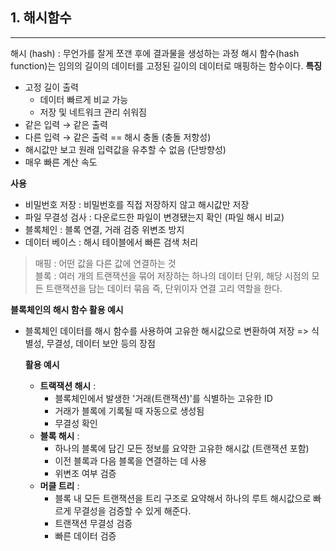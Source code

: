 ## 1. 해시함수

---
해시 (hash) : 무언가를 잘게 쪼갠 후에 결과물을 생성하는 과정
해시 함수(hash function)는 임의의 길이의 데이터를 고정된 길이의 데이터로 매핑하는 함수이다.
**특징**
- 고정 길이 출력
  - 데이터 빠르게 비교 가능
  - 저장 및 네트워크 관리 쉬워짐
- 같은 입력 &rarr; 같은 출력 
- 다른 입력 &rarr; 같은 출력 == 해시 충돌 (충돌 저항성)
- 해시값만 보고 원래 입력값을 유추할 수 없음 (단방향성)
- 매우 빠른 계산 속도

**사용**
- 비밀번호 저장 : 비밀번호를 직접 저장하지 않고 해시값만 저장
- 파일 무결성 검사 : 다운로드한 파일이 변경됐는지 확인 (파일 해시 비교)
- 블록체인 : 블록 연결, 거래 검증 위변조 방지
- 데이터 베이스 : 해시 테이블에서 빠른 검색 처리


> 매핑 : 어떤 값을 다른 값에 연결하는 것 <br>
> 블록 : 여러 개의 트랜잭션을 묶어 저장하는 하나의 데이터 단위, 해당 시점의 모든 트랜잭션을 담는 데이터 묶음 즉, 단위이자 연결 고리 역할을 한다.


**블록체인의 해시 함수 활용 예시**
- 블록체인 데이터를 해시 함수를 사용하여 고유한 해시값으로 변환하여 저장
  => 식별성, 무결성, 데이터 보안 등의 장점

  **활용 예시**
  - **트랙잭션 해시** :
    - 블록체인에서 발생한 '거래(트랜잭션)'를 식별하는 고유한 ID
    - 거래가 블록에 기록될 때 자동으로 생성됨
    - 무결성 확인
  - **블록 해시** :
    -  하나의 블록에 담긴 모든 정보를 요약한 고유한 해시값 (트랜잭션 포함)
    -  이전 블록과 다음 블록을 연결하는 데 사용
    -  위변조 여부 검증
  - **머클 트리** :
    -  블록 내 모든 트랜잭션을 트리 구조로 요약해서 하나의 루트 해시값으로 빠르게 무결성을 검증할 수 있게 해준다.
    -  트랜잭션 무결성 검증
    -  빠른 데이터 검증
